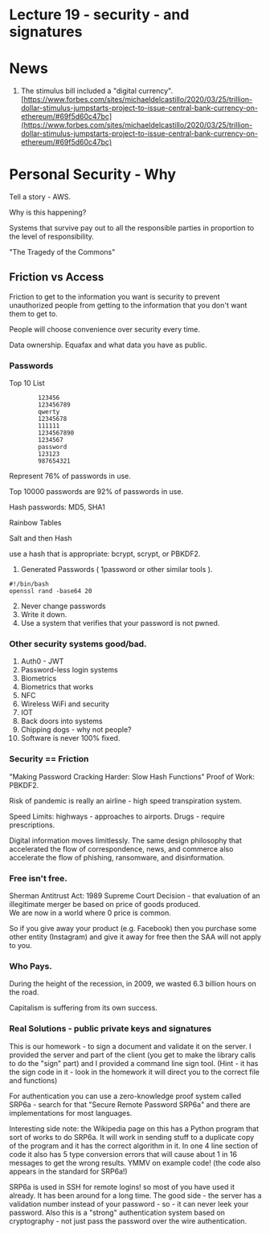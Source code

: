 # Lecture 19 - security - and signatures

# News

1. The stimulus bill included a "digital currency".
[https://www.forbes.com/sites/michaeldelcastillo/2020/03/25/trillion-dollar-stimulus-jumpstarts-project-to-issue-central-bank-currency-on-ethereum/#69f5d60c47bc](https://www.forbes.com/sites/michaeldelcastillo/2020/03/25/trillion-dollar-stimulus-jumpstarts-project-to-issue-central-bank-currency-on-ethereum/#69f5d60c47bc)


# Personal Security - Why

Tell a story - AWS.

Why is this happening?

Systems that survive pay out to all the responsible parties in proportion
to the level of responsibility.

"The Tragedy of the Commons"

## Friction vs Access

Friction to get to the information you want is security to prevent unauthorized
people from getting to the information that you don't want them to get to.

People will choose convenience over security every time.

Data ownership.  Equafax and what data you have as public.

### Passwords

Top 10 List
```
		123456
		123456789
		qwerty
		12345678
		111111
		1234567890
		1234567
		password
		123123
		987654321
```
Represent 76% of passwords in use.

Top 10000 passwords are 92% of passwords in use.

Hash passwords: MD5, SHA1

Rainbow Tables

Salt and then Hash

use a hash that is appropriate: bcrypt, scrypt, or PBKDF2.

1. Generated Passwords ( 1password or other similar tools ).
```
#!/bin/bash
openssl rand -base64 20
```
2. Never change passwords
3. Write it down.
4. Use a system that verifies that your password is not pwned.


### Other security systems good/bad.

1. Auth0 - JWT
2. Password-less login systems
3. Biometrics
4. Biometrics that works
5. NFC
6. Wireless WiFi and security
7. IOT
8. Back doors into systems
9. Chipping dogs - why not people?
10. Software is never 100% fixed.

### Security == Friction

"Making Password Cracking Harder: Slow Hash Functions"
Proof of Work: PBKDF2.

Risk of pandemic is really an airline - high speed transpiration
system.

Speed Limits: highways - approaches to airports.
Drugs - require prescriptions.

Digital information moves limitlessly. The same design philosophy that
accelerated the flow of correspondence, news, and commerce also accelerate
the flow of phishing, ransomware, and disinformation.

### Free isn't free.

Sherman Antitrust Act: 1989 Supreme Court Decision - that evaluation of 
an illegitimate merger be based on price of goods produced.  
We are now in a world where 0 price is common.

So if you give away your product (e.g. Facebook) then you purchase some
other entity (Instagram) and give it away for free then the SAA will not
apply to you.

### Who Pays.

During the height of the recession, in 2009, we wasted 6.3 billion hours on the road. 

Capitalism is suffering from its own success.


### Real Solutions - public private keys and signatures

This is our homework - to sign a document and validate it on the server.
I provided the server and part of the client (you get to make the library
calls to do the "sign" part) and I provided a command line sign tool.
(Hint - it has the sign code in it - look in the homework it will
direct you to the correct file and functions)

For authentication you can use a zero-knowledge proof system called
SRP6a - search for that "Secure Remote Password SRP6a" and there are
implementations for most languages. 

Interesting side note: the Wikipedia page on this has a Python program
that sort of works to do SRP6a.  It will work in sending stuff to
a duplicate copy of the program and it has the correct algorithm in it.
In one 4 line section of code it also has 5 type conversion errors
that will cause about 1 in 16 messages to get the wrong results.
YMMV on example code! (the code also appears in the standard for
SRP6a!)

SRP6a is used in SSH for remote logins! so most of you have used it already.
It has been around for a long time.   The good side - the server has a
validation number instead of your password - so - it can never leek your
password.  Also this is a "strong" authentication system based on
cryptography - not just pass the password over the wire authentication.







